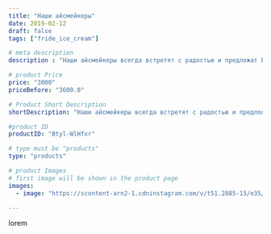 ```yaml
---
title: "Наши айсмейкеры"
date: 2019-02-12
draft: false
tags: ["fride_ice_cream"]

# meta description
description : "Наши айсмейкеры всегда встретят с радостью и предложат Вам самое вкусное и полезное натуральное мороженое!!!!"

# product Price
price: "3000"
priceBefore: "3600.0"

# Product Short Description
shortDescription: "Наши айсмейкеры всегда встретят с радостью и предложат Вам самое вкусное и полезное натуральное мороженое!!!!"

#product ID
productID: "Btyl-WlHfxr"

# type must be "products"
type: "products"

# product Images
# first image will be shown in the product page
images:
  - image: "https://scontent-arn2-1.cdninstagram.com/v/t51.2885-15/e35/51221667_1957573807631778_2516273191144678236_n.jpg?se=7&tp=1&_nc_ht=scontent-arn2-1.cdninstagram.com&_nc_cat=106&_nc_ohc=bk-E_cH_npwAX-e7kC8&ccb=7-4&oh=1b30991f754b0dea2400e8525fc87049&oe=608420F3&ig_cache_key=MTk3NzgxMDE5ODk0MjU3OTgxOQ%3D%3D.2-ccb7-4"

---
```

lorem
